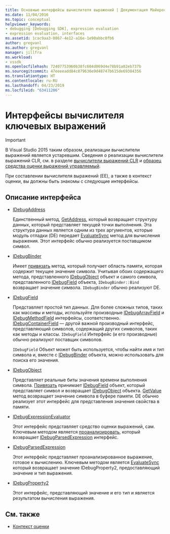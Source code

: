 ```yaml
---
title: Основные интерфейсы вычислителя выражений | Документация Майкрософт
ms.date: 11/04/2016
ms.topic: conceptual
helpviewer_keywords:
- debugging [Debugging SDK], expression evaluation
- expression evaluation, interfaces
ms.assetid: 1cac9aa3-0867-4e12-a16e-1e90abbc0fb6
author: gregvanl
ms.author: gregvanl
manager: jillfra
ms.workload:
- vssdk
ms.openlocfilehash: 72407753960b38fc604d069d4e78b91a02eb737b
ms.sourcegitcommit: 47eeeeadd84c879636e9d48747b615de69384356
ms.translationtype: HT
ms.contentlocale: ru-RU
ms.lasthandoff: 04/23/2019
ms.locfileid: "63411206"
---
```

# <a name="key-expression-evaluator-interfaces"></a>Интерфейсы вычислителя ключевых выражений
> [!IMPORTANT]
> В Visual Studio 2015 таким образом, реализации вычислители выражений является устаревшим. Сведения о реализации вычислители выражений CLR, см. в разделе [вычислители выражений CLR](https://github.com/Microsoft/ConcordExtensibilitySamples/wiki/CLR-Expression-Evaluators) и [образец средства оценки выражений управляемый](https://github.com/Microsoft/ConcordExtensibilitySamples/wiki/Managed-Expression-Evaluator-Sample).

 При составлении вычислителя выражений (EE), а также в контекст оценки, вы должны быть знакомы с следующие интерфейсы.

## <a name="interface-descriptions"></a>Описание интерфейса

- [IDebugAddress](../../extensibility/debugger/reference/idebugaddress.md)

     Единственный метод, [GetAddress](../../extensibility/debugger/reference/idebugaddress-getaddress.md), который возвращает структуру данных, который представляет текущей точки выполнения. Эта структура данных является одним из трех аргументов, которые модуль отладки (DE) передает [EvaluateSync](../../extensibility/debugger/reference/idebugparsedexpression-evaluatesync.md) метод для вычисления выражения. Этот интерфейс обычно реализуется поставщиком символ.

- [IDebugBinder](../../extensibility/debugger/reference/idebugbinder.md)

     Имеет [привязать](../../extensibility/debugger/reference/idebugbinder-bind.md) метод, который получает область памяти, которая содержит текущее значение символа. Учитывая обоих содержащего метода, представленного [IDebugObject](../../extensibility/debugger/reference/idebugobject.md) объект и самого символа, представленного [IDebugField](../../extensibility/debugger/reference/idebugfield.md) объекта, `IDebugBinder::Bind` возвращает значение символа. `IDebugBinder` обычно реализуют DE.

- [IDebugField](../../extensibility/debugger/reference/idebugfield.md)

     Представляет простой тип данных. Для более сложных типов, таких как массивы и методы, используйте производные [IDebugArrayField](../../extensibility/debugger/reference/idebugarrayfield.md) и [IDebugMethodField](../../extensibility/debugger/reference/idebugmethodfield.md) интерфейсы, соответственно. [IDebugContainerField](../../extensibility/debugger/reference/idebugcontainerfield.md) — другой важной производный интерфейс, представляющий символов, содержащий других символов, таких как методы и классы. `IDebugField` Интерфейс (и его производные) обычно реализуют поставщик символов.

     `IDebugField` Объект может быть используется, чтобы найти имя и тип символа и, вместе с [IDebugBinder](../../extensibility/debugger/reference/idebugbinder.md) объекта, можно использовать для поиска его значения.

- [IDebugObject](../../extensibility/debugger/reference/idebugobject.md)

     Представляет реальные биты значения времени выполнения символа. [Привязать](../../extensibility/debugger/reference/idebugbinder-bind.md) принимает [IDebugField](../../extensibility/debugger/reference/idebugfield.md) объект, который представляет символ и возвращает [IDebugObject](../../extensibility/debugger/reference/idebugobject.md) объекта. [GetValue](../../extensibility/debugger/reference/idebugobject-getvalue.md) метод возвращает значение символа в буфере памяти. DE обычно реализует этот интерфейс для представления значения свойства в памяти.

- [IDebugExpressionEvaluator](../../extensibility/debugger/reference/idebugexpressionevaluator.md)

     Этот интерфейс представляет средство оценки выражений, сам. Ключевым методом является [проанализировать](../../extensibility/debugger/reference/idebugexpressionevaluator-parse.md), который возвращает [IDebugParsedExpression](../../extensibility/debugger/reference/idebugparsedexpression.md) интерфейс.

- [IDebugParsedExpression](../../extensibility/debugger/reference/idebugparsedexpression.md)

     Этот интерфейс представляет проанализированное выражение, готовое к вычислению. Ключевым методом является [EvaluateSync](../../extensibility/debugger/reference/idebugparsedexpression-evaluatesync.md) который возвращает значение IDebugProperty2, предоставляющий значение и тип выражения.

- [IDebugProperty2](../../extensibility/debugger/reference/idebugproperty2.md)

     Этот интерфейс, представляющий значение и его тип и является результатом вычисления выражения.

## <a name="see-also"></a>См. также
- [Контекст оценки](../../extensibility/debugger/evaluation-context.md)